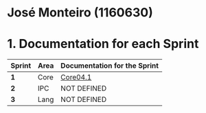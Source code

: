 **José Monteiro** (1160630)
===============================

# 1. Documentation for each Sprint


|Sprint  | Area | Documentation for the Sprint |
|--------|------|------------------------------|
| **1**  | Core | [Core04.1](sp1)         |
| **2**  | IPC  | NOT DEFINED       |																				
| **3**  | Lang | NOT DEFINED        |																			
